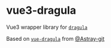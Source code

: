 # vue3-dragula
Vue3 wrapper library for [`dragula`](https://github.com/bevacqua/dragula)

Based on [`vue-dragula`](https://github.com/Astray-git/vue-dragula) from [@Astray-git](https://github.com/Astray-git)
